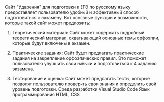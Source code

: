 
Сайт "Ударения" для подготовки к ЕГЭ по русскому языку предоставляет пользователю удобный и эффективный способ подготовиться к экзамену. Вот основные функции и возможности, которые такой сайт может предложить:

1. Теоретический материал: Сайт может содержать подробный теоретический материал, охватывающий основные темы орфоэпии, которые будут включены в экзамен.

2. Практические задания: Сайт будет предлагать практические задания на закрепление орфоэпических правил. Это поможет пользователю улучшить свои навыки и подготовиться к 4 заданию экзамена. 

3. Тестирование и оценка: Сайт может предлагать тесты, которые позволят пользователю проверить свои знания и определить свой уровень подготовки.
Среда разработки Visual Studio Code
Язык программирования HTML, CSS
